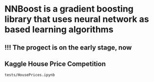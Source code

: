 # NNBoost is a gradient boosting library that uses neural network as based learning algorithms


## !!! The progect is on the early stage, now


## Kaggle House Price Competition

`
    tests/HousePrices.ipynb
`